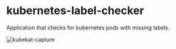# kubernetes-label-checker
Application that checks for kubernetes pods with missing labels.


![kubekat-capture](https://user-images.githubusercontent.com/8819749/53289975-2664a000-379e-11e9-9767-457c503d5c41.PNG)



